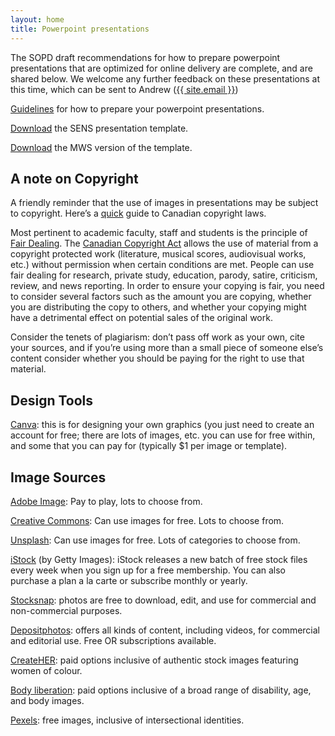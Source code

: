 ```yaml
---
layout: home
title: Powerpoint presentations
---
```


The SOPD draft recommendations for how to prepare powerpoint presentations that are optimized for online delivery are complete, and are shared below. We welcome any further feedback on these presentations at this time, which can be sent to Andrew (<a class="u-email" href="mailto:{{ site.email }}">{{ site.email }}</a>)

[Guidelines]({{site.baseurl}}/files/infog_powerpoint.pdf) for how to prepare your powerpoint presentations.

<a href="{{site.baseurl}}/files/SENS Slide Design.pptx" download>Download</a> the SENS presentation template.

<a href="{{site.baseurl}}/files/SENS Slide Design_MWS.pptx" download>Download</a> the MWS version of the template.


## A note on Copyright

A friendly reminder that the use of images in presentations may be subject to copyright. Here’s a [quick](https://www.ic.gc.ca/eic/site/cipointernet-internetopic.nsf/eng/h_wr02281.html) guide to Canadian copyright laws.

Most pertinent to academic faculty, staff and students is the principle of [Fair Dealing](https://fair-dealing.ca/what-is-fair-dealing/). The [Canadian Copyright Act](https://laws-lois.justice.gc.ca/eng/acts/c-42/) allows the use of material from a copyright protected work (literature, musical scores, audiovisual works, etc.) without permission when certain conditions are met. People can use fair dealing for research, private study, education, parody, satire, criticism, review, and news reporting. In order to ensure your copying is fair, you need to consider several factors such as the amount you are copying, whether you are distributing the copy to others, and whether your copying might have a detrimental effect on potential sales of the original work.

Consider the tenets of plagiarism: don’t pass off work as your own, cite your sources, and if you’re using more than a small piece of someone else’s content consider whether you should be paying for the right to use that material.


## Design Tools

[Canva](https://www.canva.com/): this is for designing your own graphics (you just need to create an account for free; there are lots of images, etc. you can use for free within, and some that you can pay for (typically $1 per image or template).


## Image Sources

[Adobe Image](https://stock.adobe.com/ca/plans): Pay to play, lots to choose from.

[Creative Commons](https://search.creativecommons.org/): Can use images for free. Lots to choose from.

[Unsplash](https://unsplash.com/): Can use images for free. Lots of categories to choose from.

[iStock](https://www.istockphoto.com/ca) (by Getty Images): iStock releases a new batch of free stock files every week when you sign up for a free membership. You can also purchase a plan a la carte or subscribe monthly or yearly.

[Stocksnap](https://stocksnap.io/): photos are free to download, edit, and use for commercial and non-commercial purposes.

[Depositphotos](https://depositphotos.com/free-images.html): offers all kinds of content, including videos, for commercial and editorial use. Free OR subscriptions available.

[CreateHER](https://createherstock.com/): paid options inclusive of authentic stock images featuring women of colour.

[Body liberation](https://stock.bodyliberationphotos.com/): paid options inclusive of a broad range of disability, age, and body images.

[Pexels](https://pexels.com): free images, inclusive of intersectional identities.
